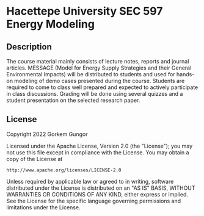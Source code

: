# Hacettepe University SEC 597 Energy Modeling

## Description

The course material mainly consists of lecture notes, reports and journal articles. MESSAGE (Model for Energy Supply Strategies and their General Environmental Impacts) will be distributed to students and used for hands-on modeling of demo cases presented during the course. Students are required to come to class well prepared and expected to actively participate in class discussions. Grading will be done using several quizzes and a student presentation on the selected research paper. 

## License

Copyright 2022 Gorkem Gungor

Licensed under the Apache License, Version 2.0 (the "License");
you may not use this file except in compliance with the License.
You may obtain a copy of the License at

    http://www.apache.org/licenses/LICENSE-2.0

Unless required by applicable law or agreed to in writing, software
distributed under the License is distributed on an "AS IS" BASIS,
WITHOUT WARRANTIES OR CONDITIONS OF ANY KIND, either express or implied.
See the License for the specific language governing permissions and
limitations under the License.
